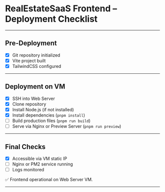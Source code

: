 # RealEstateSaaS Frontend – Deployment Checklist

---

## Pre-Deployment

- [x] Git repository initialized
- [x] Vite project built
- [x] TailwindCSS configured

---

## Deployment on VM

- [x] SSH into Web Server
- [x] Clone repository
- [x] Install Node.js (if not installed)
- [x] Install dependencies (`pnpm install`)
- [ ] Build production files (`pnpm run build`)
- [ ] Serve via Nginx or Preview Server (`pnpm run preview`)

---

## Final Checks

- [x] Accessible via VM static IP
- [ ] Nginx or PM2 service running
- [ ] Logs monitored

✅ Frontend operational on Web Server VM.

---
